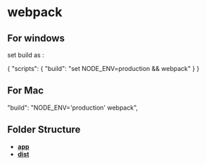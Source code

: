 # webpack

## For windows

set build as :

{
"scripts": {
"build": "set NODE_ENV=production && webpack"
}
}

## For Mac

"build": "NODE_ENV='production' webpack",

## Folder Structure

- [**app**](app)
- [**dist**](dist)

<!--  -->
